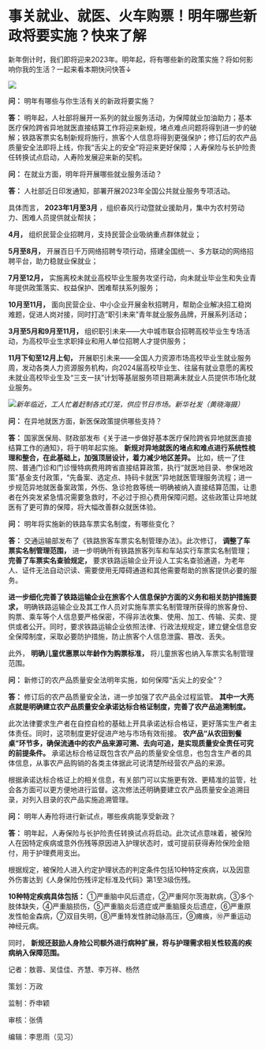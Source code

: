 # 事关就业、就医、火车购票！明年哪些新政将要实施？快来了解

新年倒计时，我们即将迎来2023年。明年起，将有哪些新的政策实施？将如何影响你我的生活？一起来看本期快问快答↓

![](https://inews.gtimg.com/newsapp_bt/0/15577378165/1000)

**问：** 明年有哪些与你生活有关的新政将要实施？

**答：**
明年起，人社部将展开一系列的就业服务活动，为保障就业加油助力；基本医疗保险跨省异地就医直接结算工作将迎来新规，堵点难点问题将得到进一步的破解；铁路客票实名制新规将施行，旅客个人信息将得到更强保护；修订后的农产品质量安全法即将上线，你我“舌尖上的安全”将迎来更好保障；人寿保险与长护险责任转换试点启动，人寿险发展迎来新的契机。

**问：** 在就业方面，明年将开展哪些就业服务活动？

**答：** 人社部近日印发通知，部署开展2023年全国公共就业服务专项活动。

具体而言， **2023年1月至3月** ，组织春风行动暨就业援助月，集中为农村劳动力、困难人员提供就业帮扶；

**4月，** 组织民营企业招聘月，支持民营企业吸纳重点群体就业；

**5月至8月，** 开展百日千万网络招聘专项行动，搭建全国统一、多方联动的网络招聘平台，助力稳就业保就业；

**7月至12月，** 实施离校未就业高校毕业生服务攻坚行动，向未就业毕业生和失业青年提供政策落实、权益保护、困难帮扶系列服务；

**10月至11月，** 面向民营企业、中小企业开展金秋招聘月，帮助企业解决招工稳岗难题，促进人岗对接，同时打造“职引未来”青年就业服务品牌，开展系列活动；

**3月至5月和9月至11月，** 组织职引未来——大中城市联合招聘高校毕业生专场活动，为高校毕业生求职择业和用人单位招聘人才提供服务；

**11月下旬至12月上旬，**
开展职引未来——全国人力资源市场高校毕业生就业服务周，发动各类人力资源服务机构，向2024届高校毕业生、往届有就业意愿的离校未就业高校毕业生及“三支一扶”计划等基层服务项目期满未就业人员提供市场化就业服务。

![](https://inews.gtimg.com/newsapp_bt/0/15577346495/1000)_新年临近，工人忙着赶制各式灯笼，供应节日市场。新华社发（黄晓海摄）_

**问：** 在异地就医方面，新医保政策提供哪些支持？

**答：** 国家医保局、财政部发布《关于进一步做好基本医疗保险跨省异地就医直接结算工作的通知》，将于明年起实施。
**新规对异地就医的堵点和难点进行系统性梳理和整合，在此基础上，加强顶层设计，着力减少地区差异。**
比如，统一了住院、普通门诊和门诊慢特病费用跨省直接结算政策，执行“就医地目录、参保地政策”基金支付政策，“先备案、选定点、持码卡就医”异地就医管理服务流程；进一步规范异地就医备案政策，外伤、急诊抢救等统一明确被纳入直接结算范围，让患者在外突发紧急情况需要急救时，不必过于担心费用保障问题。这些政策让异地就医有了更可靠的保障，将大幅改善群众就医体验。

**问：** 明年将实施新的铁路车票实名制度，有哪些变化？

**答：** 交通运输部发布了《铁路旅客车票实名制管理办法》。此次修订， **调整了车票实名制管理范围，**
进一步明确所有铁路旅客列车和车站实行车票实名制管理； **完善了车票实名查验规定，**
要求铁路运输企业开设人工实名查验通道，为老年人、证件无法自动识读、需要使用无障碍通道和其他需要帮助的旅客提供必要的服务。

**进一步细化完善了铁路运输企业在旅客个人信息保护方面的义务和相关防护措施要求，**
明确铁路运输企业及其工作人员对实施车票实名制管理所获得的旅客身份、购票、乘车等个人信息要严格保密，不得非法收集、使用、加工、传输、买卖、提供或者公开。同时，要求铁路运输企业依照法律、行政法规规定，建立健全信息安全保障制度，采取必要防护措施，防止旅客个人信息泄露、篡改、丢失。

此外， **明确儿童优惠票以年龄作为购票标准，** 将儿童旅客也纳入车票实名制管理范围。

**问：** 新修订的农产品质量安全法明年实施，如何保障“舌尖上的安全”？

**答：** 修订后的农产品质量安全法，进一步加强了农产品全过程监管。
**其中一大亮点就是明确建立农产品质量安全承诺达标合格证制度，完善了农产品追溯制度。**

此次法律要求生产者在自控自检的基础上开具承诺达标合格证，更好落实生产者主体责任。同时，这项制度更好促进产地与市场有效衔接。
**农产品“从农田到餐桌”环节多，确保流通中的农产品来源可溯、去向可追，是实现质量安全责任可究的前提条件。**
承诺达标合格证既包含农产品的质量安全信息，也包含生产者的具体信息，从事农产品购销的各类主体据此可说清楚所经营农产品的来源。

根据承诺达标合格证上的相关信息，有关部门可以实施更有效、更精准的监管，社会各方面可以更方便地进行监督。这次修法还明确要建立农产品质量安全追溯目录，对列入目录的农产品实施追溯管理。

**问：** 明年人寿险将进行新试点，哪些疾病能享受新政？

**答：**
明年起，人寿保险与长护险责任转换试点将启动。此次试点意味着，被保险人在因特定疾病或意外伤残等原因进入护理状态时，或可提前获得寿险保险金赔付，用于护理费用支出。

根据规定，被保险人进入约定护理状态的判定条件包括10种特定疾病，以及因意外伤害达到《人身保险伤残评定标准及代码》第1至3级伤残。

**10种特定疾病具体包括：**
①严重脑中风后遗症，②严重阿尔茨海默病，③多个肢体缺失，④严重脑损伤，⑤严重脑炎后遗症或严重脑膜炎后遗症，⑥严重原发性帕金森病，⑦双目失明，⑧严重特发性肺动脉高压，⑨瘫痪，⑩严重运动神经元病。

同时， **新规还鼓励人身险公司额外进行病种扩展，将与护理需求相关性较高的疾病纳入保障范围。**

记者：敖蓉、吴佳佳、齐慧、李万祥、杨然

策划：万政

监制：乔申颖

审核：张倩

编辑：李思雨（见习）

